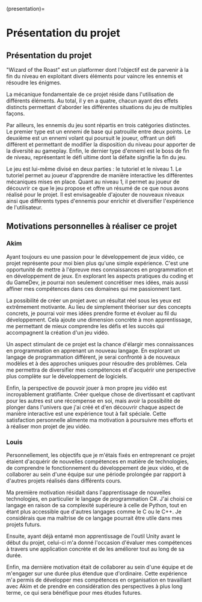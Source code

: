 (presentation)=

# Présentation du projet

## Présentation du projet

"Wizard of the Roast" est un platformer dont l'objectif est de parvenir à la fin du niveau en exploitant divers éléments pour vaincre les ennemis et résoudre les énigmes.

La mécanique fondamentale de ce projet réside dans l'utilisation de différents éléments. Au total, il y en a quatre, chacun ayant des effets distincts permettant d'aborder les différentes situations du jeu de multiples façons.

Par ailleurs, les ennemis du jeu sont répartis en trois catégories distinctes. Le premier type est un ennemi de base qui patrouille entre deux points. Le deuxième est un ennemi volant qui poursuit le joueur, offrant un défi différent et permettant de modifier la disposition du niveau pour apporter de la diversité au gameplay. Enfin, le dernier type d'ennemi est le boss de fin de niveau, représentant le défi ultime dont la défaite signifie la fin du jeu.

Le jeu est lui-même divisé en deux parties : le tutoriel et le niveau 1. Le tutoriel permet au joueur d'apprendre de manière interactive les différentes mécaniques mises en place. Quant au niveau 1, il permet au joueur de découvrir ce que le jeu propose et offre un résumé de ce que nous avons réalisé pour le projet. Il est envisageable d'ajouter de nouveaux niveaux ainsi que différents types d'ennemis pour enrichir et diversifier l'expérience de l'utilisateur.


## Motivations personnelles à réaliser ce projet

### Akim

Ayant toujours eu une passion pour le développement de jeux vidéo, ce projet représente pour moi bien plus qu'une simple expérience. C'est une opportunité de mettre à l'épreuve mes connaissances en programmation et en développement de jeux. En explorant les aspects pratiques du coding et du GameDev, je pourrai non seulement concrétiser mes idées, mais aussi affiner mes compétences dans ces domaines qui me passionnent tant.

La possibilité de créer un projet avec un résultat réel sous les yeux est extrêmement motivante. Au lieu de simplement théoriser sur des concepts concrets, je pourrai voir mes idées prendre forme et évoluer au fil du développement. Cela ajoute une dimension concrète à mon apprentissage, me permettant de mieux comprendre les défis et les succès qui accompagnent la création d'un jeu vidéo.

Un aspect stimulant de ce projet est la chance d'élargir mes connaissances en programmation en apprenant un nouveau langage. En explorant un langage de programmation différent, je serai confronté à de nouveaux modèles et à des approches uniques pour résoudre des problèmes. Cela me permettra de diversifier mes compétences et d'acquérir une perspective plus complète sur le développement de logiciels.

Enfin, la perspective de pouvoir jouer à mon propre jeu vidéo est incroyablement gratifiante. Créer quelque chose de divertissant et captivant pour les autres est une récompense en soi, mais avoir la possibilité de plonger dans l'univers que j'ai créé et d'en découvrir chaque aspect de manière interactive est une expérience tout à fait spéciale. Cette satisfaction personnelle alimente ma motivation à poursuivre mes efforts et à réaliser mon projet de jeu vidéo.

### Louis

Personnellement, les objectifs que je m'étais fixés en entreprenant ce projet étaient d'acquérir de nouvelles compétences en matière de technologies, de comprendre le fonctionnement du développement de jeux vidéo, et de collaborer au sein d'une équipe sur une période prolongée par rapport à d'autres projets réalisés dans différents cours.

Ma première motivation résidait dans l'apprentissage de nouvelles technologies, en particulier le langage de programmation C#. J'ai choisi ce langage en raison de sa complexité supérieure à celle de Python, tout en étant plus accessible que d'autres langages comme le C ou le C++. Je considérais que ma maîtrise de ce langage pourrait être utile dans mes projets futurs.

Ensuite, ayant déjà entamé mon apprentissage de l'outil Unity avant le début du projet, celui-ci m'a donné l'occasion d'évaluer mes compétences à travers une application concrète et de les améliorer tout au long de sa durée.

Enfin, ma dernière motivation était de collaborer au sein d'une équipe et de m'engager sur une durée plus étendue que d'ordinaire. Cette expérience m'a permis de développer mes compétences en organisation en travaillant avec Akim et de prendre en considération des perspectives à plus long terme, ce qui sera bénéfique pour mes études futures.
